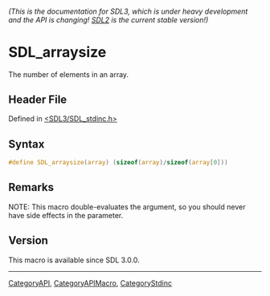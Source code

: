 ###### (This is the documentation for SDL3, which is under heavy development and the API is changing! [SDL2](https://wiki.libsdl.org/SDL2/) is the current stable version!)
# SDL_arraysize

The number of elements in an array.

## Header File

Defined in [<SDL3/SDL_stdinc.h>](https://github.com/libsdl-org/SDL/blob/main/include/SDL3/SDL_stdinc.h)

## Syntax

```c
#define SDL_arraysize(array) (sizeof(array)/sizeof(array[0]))
```

## Remarks

NOTE: This macro double-evaluates the argument, so you should never have
side effects in the parameter.

## Version

This macro is available since SDL 3.0.0.

----
[CategoryAPI](CategoryAPI), [CategoryAPIMacro](CategoryAPIMacro), [CategoryStdinc](CategoryStdinc)

